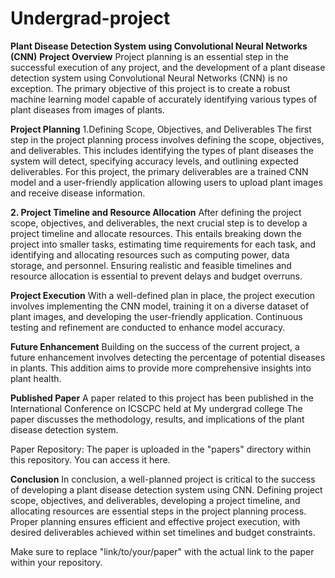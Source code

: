 # Undergrad-project
**Plant Disease Detection System using Convolutional Neural Networks (CNN)**
**Project Overview**
Project planning is an essential step in the successful execution of any project, and the development of a plant disease detection system using Convolutional Neural Networks (CNN) is no exception. The primary objective of this project is to create a robust machine learning model capable of accurately identifying various types of plant diseases from images of plants.

**Project Planning**
1.Defining Scope, Objectives, and Deliverables
The first step in the project planning process involves defining the scope, objectives, and deliverables. This includes identifying the types of plant diseases the system will detect, specifying accuracy levels, and outlining expected deliverables. For this project, the primary deliverables are a trained CNN model and a user-friendly application allowing users to upload plant images and receive disease information.

**2. Project Timeline and Resource Allocation**
After defining the project scope, objectives, and deliverables, the next crucial step is to develop a project timeline and allocate resources. This entails breaking down the project into smaller tasks, estimating time requirements for each task, and identifying and allocating resources such as computing power, data storage, and personnel. Ensuring realistic and feasible timelines and resource allocation is essential to prevent delays and budget overruns.

**Project Execution**
With a well-defined plan in place, the project execution involves implementing the CNN model, training it on a diverse dataset of plant images, and developing the user-friendly application. Continuous testing and refinement are conducted to enhance model accuracy.

**Future Enhancement**
Building on the success of the current project, a future enhancement involves detecting the percentage of potential diseases in plants. This addition aims to provide more comprehensive insights into plant health.

**Published Paper**
A paper related to this project has been published in the International Conference on ICSCPC held at My undergrad college The paper discusses the methodology, results, and implications of the plant disease detection system.

Paper Repository: The paper is uploaded in the "papers" directory within this repository. You can access it here.

**Conclusion**
In conclusion, a well-planned project is critical to the success of developing a plant disease detection system using CNN. Defining project scope, objectives, and deliverables, developing a project timeline, and allocating resources are essential steps in the project planning process. Proper planning ensures efficient and effective project execution, with desired deliverables achieved within set timelines and budget constraints.

Make sure to replace "link/to/your/paper" with the actual link to the paper within your repository.






